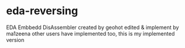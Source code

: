 eda-reversing
=============

EDA Embbedd DisAssembler created by geohot
edited & implement by ma1zeena
other users have implemented too, this is my implemented version
